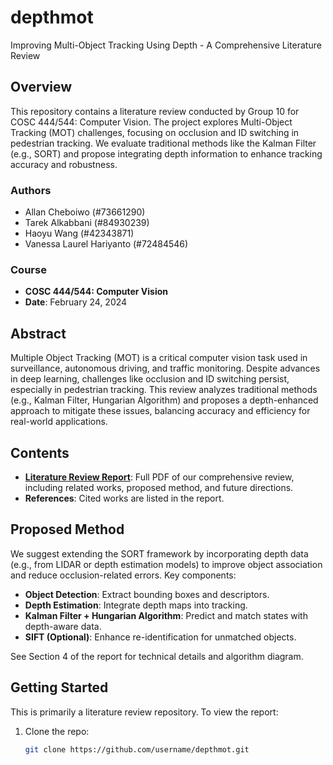 # depthmot
Improving Multi-Object Tracking Using Depth - A Comprehensive Literature Review

## Overview
This repository contains a literature review conducted by Group 10 for COSC 444/544: Computer Vision. The project explores Multi-Object Tracking (MOT) challenges, focusing on occlusion and ID switching in pedestrian tracking. We evaluate traditional methods like the Kalman Filter (e.g., SORT) and propose integrating depth information to enhance tracking accuracy and robustness.

### Authors
- Allan Cheboiwo (#73661290)
- Tarek Alkabbani (#84930239)
- Haoyu Wang (#42343871)
- Vanessa Laurel Hariyanto (#72484546)

### Course
- **COSC 444/544: Computer Vision**
- **Date**: February 24, 2024

## Abstract
Multiple Object Tracking (MOT) is a critical computer vision task used in surveillance, autonomous driving, and traffic monitoring. Despite advances in deep learning, challenges like occlusion and ID switching persist, especially in pedestrian tracking. This review analyzes traditional methods (e.g., Kalman Filter, Hungarian Algorithm) and proposes a depth-enhanced approach to mitigate these issues, balancing accuracy and efficiency for real-world applications.

## Contents
- **[Literature Review Report](docs/Literature_Review_Group10.pdf)**: Full PDF of our comprehensive review, including related works, proposed method, and future directions.
- **References**: Cited works are listed in the report.

## Proposed Method
We suggest extending the SORT framework by incorporating depth data (e.g., from LIDAR or depth estimation models) to improve object association and reduce occlusion-related errors. Key components:
- **Object Detection**: Extract bounding boxes and descriptors.
- **Depth Estimation**: Integrate depth maps into tracking.
- **Kalman Filter + Hungarian Algorithm**: Predict and match states with depth-aware data.
- **SIFT (Optional)**: Enhance re-identification for unmatched objects.

See Section 4 of the report for technical details and algorithm diagram.

## Getting Started
This is primarily a literature review repository. To view the report:
1. Clone the repo:
   ```bash
   git clone https://github.com/username/depthmot.git

